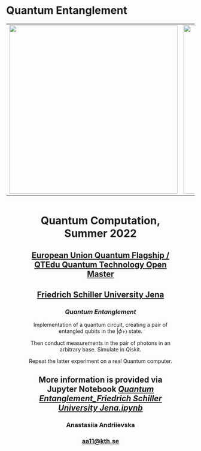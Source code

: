 # Quantum Entanglement

<table>
    <tr>
      <td>
      <img src='https://www.ideal-ist.eu/sites/default/files/2018-10/logo_quantum_flagship.jpg' width=450>
      </td>
      <td>
      <img src='https://upload.wikimedia.org/wikipedia/commons/thumb/c/cd/Logo_UniJena.svg/1200px-Logo_UniJena.svg.png' width=450>
      </td>
      <td>
      <img src='https://www.akc.ac.cy/images/2022/03/Funded-by-the-European-Union.png' width=450>
      </td>
     </tr>
</table>

<div style="text-align: center; margin: 50px">

<h1 style="text-align: center;">Quantum Computation, Summer 2022</h1>
<h2 style="text-align: center;"><a href="https://qt.eu/">European Union Quantum Flagship /</a> <a href="https://qtom.qtedu.eu/">QTEdu Quantum Technology Open Master</a></h2>
<h2 style="text-align: center;"><a href="https://www.uni-jena.de/en">Friedrich Schiller University Jena</a></h2>
<h3><em>Quantum Entanglement</em></h3>
<p>Implementation of a quantum circuit, creating a pair of entangled qubits in the  |𝜙+⟩  state.</p>
<p>Then conduct measurements in the pair of photons in an arbitrary base. Simulate in Qiskit.</p>
<p>Repeat the latter experiment on a real Quantum computer.</p>

<h2>More information is provided via Jupyter Notebook <a href="https://github.com/fomalhautn/Quantum-Entanglement_Friedrich-Schiller-University-Jena.ipynb/blob/main/Quantum%20Entanglement_Friedrich%20Schiller%20University%20Jena.ipynb"><em>Quantum Entanglement_Friedrich Schiller University Jena.ipynb</em></a></h2>

<h3>Anastasiia Andriievska</h3>

<h3><a href="mailto:aa11@kth.se">aa11@kth.se</a></h3>
</div>
